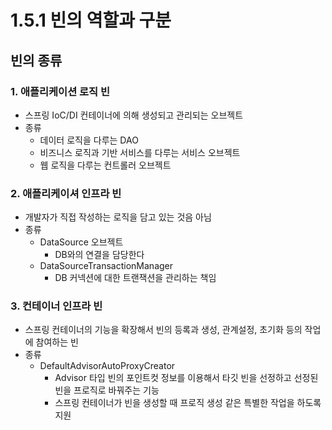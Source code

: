 # 1.5.1 빈의 역할과 구분

## 빈의 종류

### 1. 애플리케이션 로직 빈
- 스프링 IoC/DI 컨테이너에 의해 생성되고 관리되는 오브젝트
- 종류
    + 데이터 로직을 다루는 DAO
    + 비즈니스 로직과 기반 서비스를 다루는 서비스 오브젝트
    + 웹 로직을 다루는 컨트롤러 오브젝트

### 2. 애플리케이셔 인프라 빈
- 개발자가 직접 작성하는 로직을 담고 있는 것음 아님
- 종류
    + DataSource 오브젝트
        + DB와의 연결을 담당한다
    + DataSourceTransactionManager
        + DB 커넥션에 대한 트랜잭션을 관리하는 책임
    
### 3. 컨테이너 인프라 빈
- 스프링 컨테이너의 기능을 확장해서 빈의 등록과 생성, 관계설정, 초기화 등의 작업에 참여하는 빈
- 종류
    + DefaultAdvisorAutoProxyCreator
        + Advisor 타입 빈의 포인트컷 정보를 이용해서 타깃 빈을 선정하고 선정된 빈을 프로직로 바꿔주는 기능    
        + 스프링 컨테이너가 빈을 생성할 때 프로직 생성 같은 특별한 작업을 하도록 지원